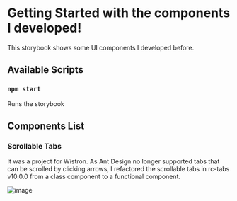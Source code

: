# Getting Started with the components I developed!

This storybook shows some UI components I developed before.

## Available Scripts

### `npm start`

Runs the storybook

## Components List

### Scrollable Tabs
It was a project for Wistron. As Ant Design no longer supported tabs that can be scrolled by clicking arrows, I refactored the scrollable tabs in rc-tabs v10.0.0 from a class component to a functional component.

![image](https://github.com/AugustSnow1127/storybook/assets/25259535/d95a7133-8647-4a45-a7dd-681b9bfb8284)


